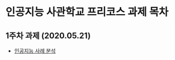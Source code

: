 # 인공지능 사관학교 프리코스 과제 목차

## 1주차 과제 (2020.05.21)
* [인공지능 사례 분석](https://github.com/Moonbiya/AI-school/blob/master/1%EC%A3%BC%EC%B0%A8%EA%B3%BC%EC%A0%9C.ipynb)
